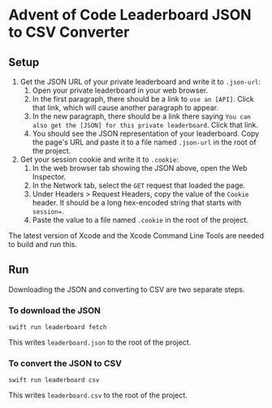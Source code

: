 # Advent of Code Leaderboard JSON to CSV Converter

## Setup

1. Get the JSON URL of your private leaderboard and write it to `.json-url`:
    1. Open your private leaderboard in your web browser.
    1. In the first paragraph, there should be a link to `use an [API]`. Click that link, which will cause another paragraph to appear.
    1. In the new paragraph, there should be a link there saying `You can also get the [JSON] for this private leaderboard`. Click that link.
    1. You should see the JSON representation of your leaderboard. Copy the page's URL and paste it to a file named `.json-url` in the root of the project.
1. Get your session cookie and write it to `.cookie`:
    1. In the web browser tab showing the JSON above, open the Web Inspector.
    1. In the Network tab, select the `GET` request that loaded the page.
    1. Under Headers > Request Headers, copy the value of the `Cookie` header. It should be a long hex-encoded string that starts with `session=`.
    1. Paste the value to a file named `.cookie` in the root of the project.

The latest version of Xcode and the Xcode Command Line Tools are needed to build and run this.

## Run

Downloading the JSON and converting to CSV are two separate steps.

### To download the JSON

```
swift run leaderboard fetch
```

This writes `leaderboard.json` to the root of the project.

### To convert the JSON to CSV

```
swift run leaderboard csv
```

This writes `leaderboard.csv` to the root of the project.


